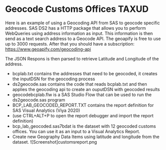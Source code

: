 # Geocode Customs Offices TAXUD

Here is an example of using a Geocoding API from SAS to geocode specific addresses. 
SAS DS2 has a HTTP package that allows you to perform WebQueries using address information as input. 
This information is then send as a text search address to a Geocode API.
The geoapify is free to use up to 3000 requests. 
After that you should have a subscription: https://www.geoapify.com/geocoding-api

The JSON Respons is then parsed to retrieve Latitude and Longitude of the address. 
- bcplab.txt contains the addresses that need to be geocoded, it creates the inputDSN for the geocoding process
- ds2geocode.sas contains the code that reads bcplab.txt and then applies the geocoding api to create an ouputDSN with geocoded results
- geocodebcplab.flw is a SAS Studio Flow that can be used to run the ds2geocode.sas program
- BCP_LAB_GEOCODED_REPORT.TXT contains the report definition for SAS Visual Analytics (Viya 2020) 
- (use CTRL+ALT+P to open the report debugger and import the report definition)
- bcp_lab_geocoded.sas7bdat is the dataset with 12 geocoded customs offices. You can use it as an input to a Visual Analytics Report. 
- Create new Geography Data Items using latitude and longitude from the dataset.
![Screenshot]customsreport.png
